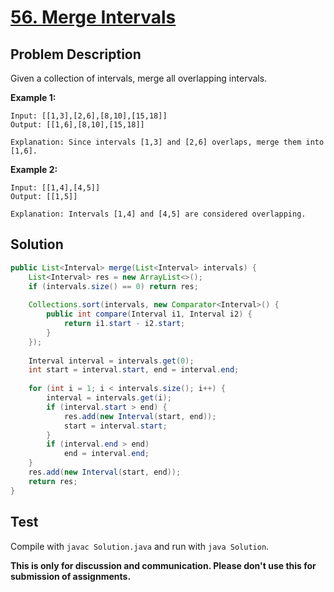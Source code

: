 # [56. Merge Intervals][title]

## Problem Description

Given a collection of intervals, merge all overlapping intervals.

**Example 1:**

```
Input: [[1,3],[2,6],[8,10],[15,18]]
Output: [[1,6],[8,10],[15,18]]

Explanation: Since intervals [1,3] and [2,6] overlaps, merge them into [1,6].
```

**Example 2:**

```
Input: [[1,4],[4,5]]
Output: [[1,5]]

Explanation: Intervals [1,4] and [4,5] are considered overlapping.
```

## Solution

```java
public List<Interval> merge(List<Interval> intervals) {
    List<Interval> res = new ArrayList<>();
    if (intervals.size() == 0) return res;
    
    Collections.sort(intervals, new Comparator<Interval>() {
        public int compare(Interval i1, Interval i2) {
            return i1.start - i2.start;
        }
    });
    
    Interval interval = intervals.get(0);
    int start = interval.start, end = interval.end;
    
    for (int i = 1; i < intervals.size(); i++) {
        interval = intervals.get(i);
        if (interval.start > end) {
            res.add(new Interval(start, end));
            start = interval.start;
        }
        if (interval.end > end)
            end = interval.end;
    }
    res.add(new Interval(start, end));
    return res;
}
```

## Test

Compile with `javac Solution.java` and run with `java Solution`.

**This is only for discussion and communication. Please don't use this for submission of assignments.**

[title]: https://leetcode.com/problems/merge-intervals/